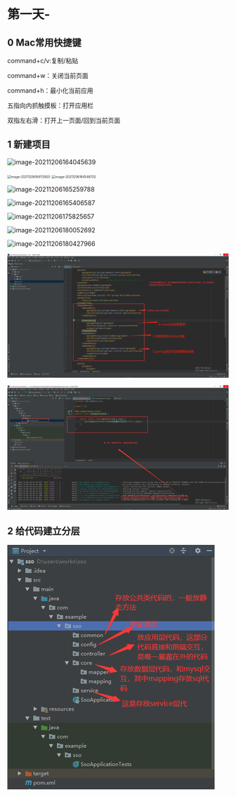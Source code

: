 # 第一天-

## 0 Mac常用快捷键

command+c/v:复制/粘贴

command+w：关闭当前页面

command+h：最小化当前应用

五指向内抓触摸板：打开应用栏

双指左右滑：打开上一页面/回到当前页面

## 1 新建项目

![image-20211206164045639](C:\Users\DELL\AppData\Roaming\Typora\typora-user-images\image-20211206164045639.png)

<img src="C:\Users\DELL\AppData\Roaming\Typora\typora-user-images\image-20211206164113920.png" alt="image-20211206164113920" style="zoom:50%;" />

<img src="C:\Users\DELL\AppData\Roaming\Typora\typora-user-images\image-20211206164548702.png" alt="image-20211206164548702" style="zoom:50%;" />

![image-20211206165259788](C:\Users\DELL\AppData\Roaming\Typora\typora-user-images\image-20211206165259788.png)

![image-20211206165406587](C:\Users\DELL\AppData\Roaming\Typora\typora-user-images\image-20211206165406587.png)

![image-20211206175825657](C:\Users\DELL\AppData\Roaming\Typora\typora-user-images\image-20211206175825657.png)

![image-20211206180052692](C:\Users\DELL\AppData\Roaming\Typora\typora-user-images\image-20211206180052692.png)

![image-20211206180427966](C:\Users\DELL\AppData\Roaming\Typora\typora-user-images\image-20211206180427966.png)

![image-20211206181705861](image-20211206181705861.png)

![image-20211206184402861](image-20211206184402861.png)

## 2 给代码建立分层

![image-20211206191759527](image-20211206191759527.png)

